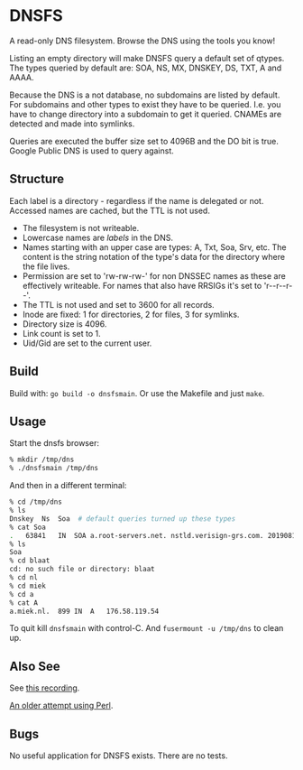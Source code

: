 # DNSFS

A read-only DNS filesystem. Browse the DNS using the tools you know!

Listing an empty directory will make DNSFS query a default set of qtypes. The types queried by
default are: SOA, NS, MX, DNSKEY, DS, TXT, A and AAAA.

Because the DNS is a not database, no subdomains are listed by default. For subdomains and other
types to exist they have to be queried. I.e. you have to change directory into a subdomain to get it
queried. CNAMEs are detected and made into symlinks.

Queries are executed the buffer size set to 4096B and the DO bit is true. Google Public DNS is used
to query against.

## Structure

Each label is a directory - regardless if the name is delegated or not. Accessed names are
cached, but the TTL is not used.

* The filesystem is not writeable.
* Lowercase names are *labels* in the DNS.
* Names starting with an upper case are types: A, Txt, Soa, Srv, etc. The content is the string
  notation of the type's data for the directory where the file lives.
* Permission are set to 'rw-rw-rw-' for non DNSSEC names as these are effectively writeable. For
  names that also have RRSIGs it's set to 'r--r--r--'.
* The TTL is not used and set to 3600 for all records.
* Inode are fixed: 1 for directories, 2 for files, 3 for symlinks.
* Directory size is 4096.
* Link count is set to 1.
* Uid/Gid are set to the current user.

## Build

Build with: `go build -o dnsfsmain`. Or use the Makefile and just `make`.

## Usage

Start the dnsfs browser:

~~~ sh
% mkdir /tmp/dns
% ./dnsfsmain /tmp/dns
~~~

And then in a different terminal:

~~~ sh
% cd /tmp/dns
% ls
Dnskey  Ns  Soa  # default queries turned up these types
% cat Soa
.	63841	IN	SOA	a.root-servers.net. nstld.verisign-grs.com. 2019081000 1800 900 604800 86400
% ls
Soa
% cd blaat
cd: no such file or directory: blaat
% cd nl
% cd miek
% cd a
% cat A
a.miek.nl.	899	IN	A	176.58.119.54
~~~

To quit kill `dnsfsmain` with control-C. And `fusermount -u /tmp/dns` to clean up.

## Also See

See [this recording](https://asciinema.org/a/cphAcSWynSxuyGGiEhn9za8On).

[An older attempt using Perl](https://miek.nl/2010/december/04/a-dns-filesystem/).

## Bugs

No useful application for DNSFS exists. There are no tests.
